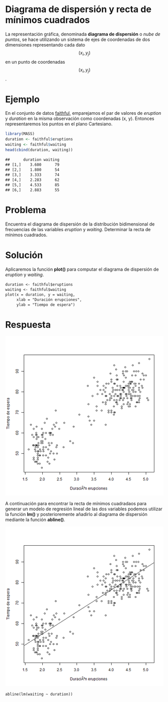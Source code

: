 
# Diagrama de dispersión y recta de mínimos cuadrados

La representación gráfica, denominada __diagrama de dispersión__ o _nube de puntos_, se hace utilizando un sistema de ejes de coordenadas de dos dimensiones representando cada dato $$(x_{i}, y_{j})$$ en un punto de coordenadas $$(x_{i}, y_{j})$$.

# Ejemplo

En el conjunto de datos [faithful](README.md), emparejamos el par de valores de _eruption_ y _duration_ en la misma observación como coordenadas (x, y). Entonces representaremos los puntos en el plano Cartesiano.


```r
library(MASS)
duration <- faithful$eruptions
waiting <- faithful$waiting
head(cbind(duration, waiting))
```

```
##      duration waiting
## [1,]    3.600      79
## [2,]    1.800      54
## [3,]    3.333      74
## [4,]    2.283      62
## [5,]    4.533      85
## [6,]    2.883      55
```

# Problema

Encuentra el diagrama de dispersión de la distribución bidimensional de frecuencias de las variables _eruption_ y _waiting_. Determinar la recta de mínimos cuadrados.

# Solución

Aplicaremos la función __plot()__ para computar el diagrama de dispersión de _eruption_ y _waiting_.

```
duration <- faithful$eruptions
waiting <- faithful$waiting
plot(x = duration, y = waiting,
     xlab = "Duración erupciones",
     ylab = "Tiempo de espera")

```

# Respuesta

![plot of chunk scatterplot](figure/scatterplot-1.png)

A continuación para encontrar la recta de mínimos cuadradaos para generar un modelo de regresión lineal de las dos variables podemos utilizar la función __lm()__ y posterioremente añadirlo al diagrama de dispersión mediante la función __abline()__.

![plot of chunk linealmodelregression](figure/linealmodelregression-1.png)
 
```
abline(lm(waiting ~ duration))
```




